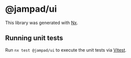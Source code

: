 # @jampad/ui

This library was generated with [Nx](https://nx.dev).

## Running unit tests

Run `nx test @jampad/ui` to execute the unit tests via [Vitest](https://vitest.dev/).
